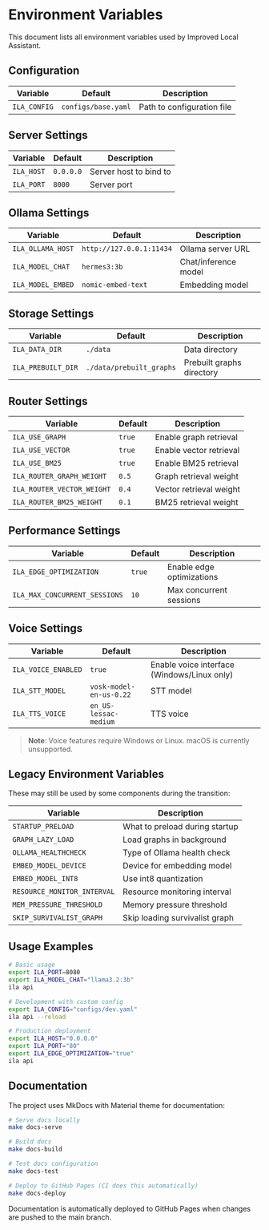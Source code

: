 # Environment Variables

This document lists all environment variables used by Improved Local Assistant.

## Configuration

| Variable | Default | Description |
|----------|---------|-------------|
| `ILA_CONFIG` | `configs/base.yaml` | Path to configuration file |

## Server Settings

| Variable | Default | Description |
|----------|---------|-------------|
| `ILA_HOST` | `0.0.0.0` | Server host to bind to |
| `ILA_PORT` | `8000` | Server port |

## Ollama Settings

| Variable | Default | Description |
|----------|---------|-------------|
| `ILA_OLLAMA_HOST` | `http://127.0.0.1:11434` | Ollama server URL |
| `ILA_MODEL_CHAT` | `hermes3:3b` | Chat/inference model |
| `ILA_MODEL_EMBED` | `nomic-embed-text` | Embedding model |

## Storage Settings

| Variable | Default | Description |
|----------|---------|-------------|
| `ILA_DATA_DIR` | `./data` | Data directory |
| `ILA_PREBUILT_DIR` | `./data/prebuilt_graphs` | Prebuilt graphs directory |

## Router Settings

| Variable | Default | Description |
|----------|---------|-------------|
| `ILA_USE_GRAPH` | `true` | Enable graph retrieval |
| `ILA_USE_VECTOR` | `true` | Enable vector retrieval |
| `ILA_USE_BM25` | `true` | Enable BM25 retrieval |
| `ILA_ROUTER_GRAPH_WEIGHT` | `0.5` | Graph retrieval weight |
| `ILA_ROUTER_VECTOR_WEIGHT` | `0.4` | Vector retrieval weight |
| `ILA_ROUTER_BM25_WEIGHT` | `0.1` | BM25 retrieval weight |

## Performance Settings

| Variable | Default | Description |
|----------|---------|-------------|
| `ILA_EDGE_OPTIMIZATION` | `true` | Enable edge optimizations |
| `ILA_MAX_CONCURRENT_SESSIONS` | `10` | Max concurrent sessions |

## Voice Settings

| Variable | Default | Description |
|----------|---------|-------------|
| `ILA_VOICE_ENABLED` | `true` | Enable voice interface (Windows/Linux only) |
| `ILA_STT_MODEL` | `vosk-model-en-us-0.22` | STT model |
| `ILA_TTS_VOICE` | `en_US-lessac-medium` | TTS voice |

> **Note**: Voice features require Windows or Linux. macOS is currently unsupported.

## Legacy Environment Variables

These may still be used by some components during the transition:

| Variable | Description |
|----------|-------------|
| `STARTUP_PRELOAD` | What to preload during startup |
| `GRAPH_LAZY_LOAD` | Load graphs in background |
| `OLLAMA_HEALTHCHECK` | Type of Ollama health check |
| `EMBED_MODEL_DEVICE` | Device for embedding model |
| `EMBED_MODEL_INT8` | Use int8 quantization |
| `RESOURCE_MONITOR_INTERVAL` | Resource monitoring interval |
| `MEM_PRESSURE_THRESHOLD` | Memory pressure threshold |
| `SKIP_SURVIVALIST_GRAPH` | Skip loading survivalist graph |

## Usage Examples

```bash
# Basic usage
export ILA_PORT=8080
export ILA_MODEL_CHAT="llama3.2:3b"
ila api

# Development with custom config
export ILA_CONFIG="configs/dev.yaml"
ila api --reload

# Production deployment
export ILA_HOST="0.0.0.0"
export ILA_PORT="80"
export ILA_EDGE_OPTIMIZATION="true"
ila api
```

## Documentation

The project uses MkDocs with Material theme for documentation:

```bash
# Serve docs locally
make docs-serve

# Build docs
make docs-build

# Test docs configuration
make docs-test

# Deploy to GitHub Pages (CI does this automatically)
make docs-deploy
```

Documentation is automatically deployed to GitHub Pages when changes are pushed to the main branch.